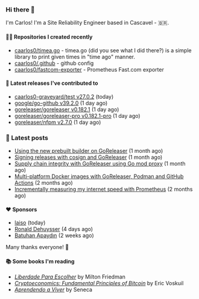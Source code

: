 ### Hi there 👋

I'm Carlos! I'm a Site Reliability Engineer based in Cascavel - 🇧🇷.

#### 👨‍💻 Repositories I created recently
- [caarlos0/timea.go](https://github.com/caarlos0/timea.go) - timea.go (did you see what I did there?) is a simple library to print given times in &#34;time ago&#34; manner.
- [caarlos0/.github](https://github.com/caarlos0/.github) - github config
- [caarlos0/fastcom-exporter](https://github.com/caarlos0/fastcom-exporter) - Prometheus Fast.com exporter

#### 🚀 Latest releases I've contributed to


- [caarlos0-graveyard/test v27.0.2](https://github.com/caarlos0-graveyard/test/releases/tag/v27.0.2) (today)
- [google/go-github v39.2.0](https://github.com/google/go-github/releases/tag/v39.2.0) (1 day ago)
- [goreleaser/goreleaser v0.182.1](https://github.com/goreleaser/goreleaser/releases/tag/v0.182.1) (1 day ago)
- [goreleaser/goreleaser-pro v0.182.1-pro](https://github.com/goreleaser/goreleaser-pro/releases/tag/v0.182.1-pro) (1 day ago)
- [goreleaser/nfpm v2.7.0](https://github.com/goreleaser/nfpm/releases/tag/v2.7.0) (1 day ago)

### 📄 Latest posts
- [Using the new prebuilt builder on GoReleaser](https://carlosbecker.com/posts/goreleaser-prebuilt/) (1 month ago)
- [Signing releases with cosign and GoReleaser](https://carlosbecker.com/posts/goreleaser-cosign/) (1 month ago)
- [Supply chain integrity with GoReleaser using Go mod proxy](https://carlosbecker.com/posts/supply-chain-goreleaser-go-mod-proxy/) (1 month ago)
- [Multi-platform Docker images with GoReleaser, Podman and GitHub Actions](https://carlosbecker.com/posts/goreleaser-actions-podman/) (2 months ago)
- [Incrementally measuring my internet speed with Prometheus](https://carlosbecker.com/posts/speedtest-prometheus/) (2 months ago)

#### ❤️ Sponsors
- [laiso](https://github.com/laiso) (today)
- [Ronald Dehuysser](https://github.com/rdehuyss) (4 days ago)
- [Batuhan Apaydın](https://github.com/developer-guy) (2 weeks ago)

Many thanks everyone! 🙏

#### 📚 Some books I'm reading
- _[Liberdade Para Escolher](https://www.goodreads.com/book/show/17238591-liberdade-para-escolher)_ by Milton Friedman
- _[Cryptoeconomics: Fundamental Principles of Bitcoin](https://www.goodreads.com/book/show/56919322-cryptoeconomics)_ by Eric Voskuil
- _[Aprendendo a Viver](https://www.goodreads.com/book/show/28219486-aprendendo-a-viver)_ by Seneca
